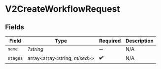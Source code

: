 # V2CreateWorkflowRequest


## Fields

| Field                         | Type                          | Required                      | Description                   |
| ----------------------------- | ----------------------------- | ----------------------------- | ----------------------------- |
| `name`                        | *?string*                     | :heavy_minus_sign:            | N/A                           |
| `stages`                      | array<array<string, *mixed*>> | :heavy_check_mark:            | N/A                           |